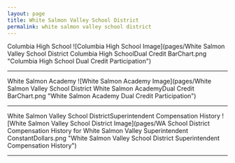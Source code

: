 ```yaml
---
layout: page
title: White Salmon Valley School District
permalink: white salmon valley school district
---
```



Columbia High School
![Columbia High School Image](pages/White Salmon Valley School District Columbia High SchoolDual Credit BarChart.png "Columbia High School Dual Credit Participation")

___

White Salmon Academy
![White Salmon Academy Image](pages/White Salmon Valley School District White Salmon AcademyDual Credit BarChart.png "White Salmon Academy Dual Credit Participation")

___

White Salmon Valley School DistrictSuperintendent Compensation History
![White Salmon Valley School District Image](pages/WA School District Compensation History for White Salmon Valley Superintendent ConstantDollars.png "White Salmon Valley School District Superintendent Compensation History")

___

